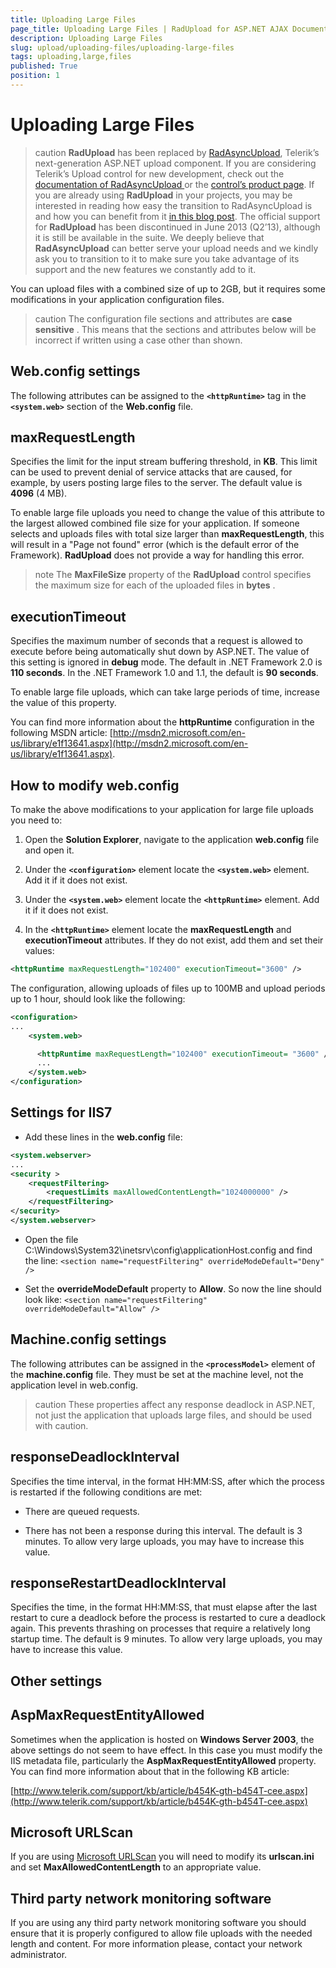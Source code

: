 ```yaml
---
title: Uploading Large Files
page_title: Uploading Large Files | RadUpload for ASP.NET AJAX Documentation
description: Uploading Large Files
slug: upload/uploading-files/uploading-large-files
tags: uploading,large,files
published: True
position: 1
---
```


# Uploading Large Files



>caution  **RadUpload** has been replaced by [RadAsyncUpload](http://demos.telerik.com/aspnet-ajax/asyncupload/examples/overview/defaultcs.aspx), Telerik’s next-generation ASP.NET upload component. If you are considering Telerik’s Upload control for new development, check out the [documentation of RadAsyncUpload ](http://www.telerik.com/help/aspnet-ajax/asyncupload-overview.html) or the [control’s product page](http://www.telerik.com/products/aspnet-ajax/asyncupload.aspx). If you are already using **RadUpload** in your projects, you may be interested in reading how easy the transition to RadAsyncUpload is and how you can benefit from it [in this blog post](http://blogs.telerik.com/blogs/12-12-05/the-case-of-telerik-s-new-old-asp.net-ajax-upload-control-radasyncupload). The official support for **RadUpload** has been discontinued in June 2013 (Q2’13), although it is still be available in the suite. We deeply believe that **RadAsyncUpload** can better serve your upload needs and we kindly ask you to transition to it to make sure you take advantage of its support and the new features we constantly add to it.
>


You can upload files with a combined size of up to 2GB, but it requires some modifications in your application configuration files.

>caution The configuration file sections and attributes are **case sensitive** . This means that the sections and attributes below will be incorrect if written using a case other than shown.
>


## Web.config settings

The following attributes can be assigned to the **`<httpRuntime>`** tag in the **`<system.web>`** section of the **Web.config** file.

## maxRequestLength

Specifies the limit for the input stream buffering threshold, in **KB**. This limit can be used to prevent denial of service attacks that are caused, for example, by users posting large files to the server. The default value is **4096** (4 MB).

To enable large file uploads you need to change the value of this attribute to the largest allowed combined file size for your application. If someone selects and uploads files with total size larger than **maxRequestLength**, this will result in a "Page not found" error (which is the default error of the Framework). **RadUpload** does not provide a way for handling this error.

>note The **MaxFileSize** property of the **RadUpload** control specifies the maximum size for each of the uploaded files in **bytes** .
>


## executionTimeout

Specifies the maximum number of seconds that a request is allowed to execute before being automatically shut down by ASP.NET. The value of this setting is ignored in **debug** mode. The default in .NET Framework 2.0 is **110 seconds**. In the .NET Framework 1.0 and 1.1, the default is **90 seconds**.

To enable large file uploads, which can take large periods of time, increase the value of this property.

You can find more information about the **httpRuntime** configuration in the following MSDN article: [http://msdn2.microsoft.com/en-us/library/e1f13641.aspx](http://msdn2.microsoft.com/en-us/library/e1f13641.aspx).

## How to modify web.config

To make the above modifications to your application for large file uploads you need to:

1. Open the **Solution Explorer**, navigate to the application **web.config** file and open it.

1. Under the **`<configuration>`** element locate the **`<system.web>`** element. Add it if it does not exist.

1. Under the **`<system.web>`** element locate the **`<httpRuntime>`** element. Add it if it does not exist.

1. In the **`<httpRuntime>`** element locate the **maxRequestLength** and **executionTimeout** attributes. If they do not exist, add them and set their values:

````XML
<httpRuntime maxRequestLength="102400" executionTimeout="3600" />
````



The configuration, allowing uploads of files up to 100MB and upload periods up to 1 hour, should look like the following:

````XML
<configuration>
...
    <system.web>

      <httpRuntime maxRequestLength="102400" executionTimeout= "3600" />
      ...
    </system.web>
</configuration>
````



## Settings for IIS7

* Add these lines in the **web.config** file:

````XML
<system.webserver>
...
<security >
    <requestFiltering>
        <requestLimits maxAllowedContentLength="1024000000" />
    </requestFiltering>
</security>
</system.webserver>
````



* Open the file C:\Windows\System32\inetsrv\config\applicationHost.config and find the line: `<section name="requestFiltering" overrideModeDefault="Deny" />`

* Set the **overrideModeDefault** property to **Allow**. So now the line should look like: `<section name="requestFiltering" overrideModeDefault="Allow" />`

## Machine.config settings

The following attributes can be assigned in the **`<processModel>`** element of the **machine.config** file. They must be set at the machine level, not the application level in web.config.

>caution These properties affect any response deadlock in ASP.NET, not just the application that uploads large files, and should be used with caution.
>


## responseDeadlockInterval

Specifies the time interval, in the format HH:MM:SS, after which the process is restarted if the following conditions are met:

* There are queued requests.

* There has not been a response during this interval. The default is 3 minutes. To allow very large uploads, you may have to increase this value.

## responseRestartDeadlockInterval

Specifies the time, in the format HH:MM:SS, that must elapse after the last restart to cure a deadlock before the process is restarted to cure a deadlock again. This prevents thrashing on processes that require a relatively long startup time. The default is 9 minutes. To allow very large uploads, you may have to increase this value.

## Other settings

## AspMaxRequestEntityAllowed

Sometimes when the application is hosted on **Windows Server 2003**, the above settings do not seem to have effect. In this case you must modify the IIS metadata file, particularly the **AspMaxRequestEntityAllowed** property. You can find more information about that in the following KB article:

[http://www.telerik.com/support/kb/article/b454K-gth-b454T-cee.aspx](http://www.telerik.com/support/kb/article/b454K-gth-b454T-cee.aspx)

## Microsoft URLScan

If you are using [Microsoft URLScan](http://www.microsoft.com/technet/security/tools/urlscan.mspx) you will need to modify its **urlscan.ini** and set **MaxAllowedContentLength** to an appropriate value.

## Third party network monitoring software

If you are using any third party network monitoring software you should ensure that it is properly configured to allow file uploads with the needed length and content. For more information please, contact your network administrator.
